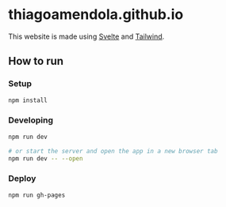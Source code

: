 # thiagoamendola.github.io

This website is made using [Svelte](https://svelte.dev/) and [Tailwind](https://tailwindcss.com/).

## How to run

### Setup

```bash
npm install
```

### Developing

```bash
npm run dev

# or start the server and open the app in a new browser tab
npm run dev -- --open
```

### Deploy

```bash
npm run gh-pages
```
